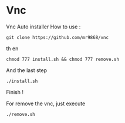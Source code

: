 # Vnc
Vnc Auto installer
How to use :
```
git clone https://github.com/mr9868/vnc
```
th
en
```
chmod 777 install.sh && chmod 777 remove.sh
```
And the last step 
```
./install.sh
```
Finish !

For remove the vnc, just execute
```
./remove.sh
```
